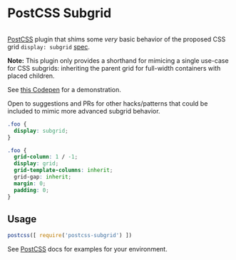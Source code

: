 # PostCSS Subgrid
![[][ci-img]][ci]

[PostCSS] plugin that shims some _very_ basic behavior of the proposed CSS grid `display: subgrid` [spec].

**Note:** This plugin only provides a shorthand for mimicing a single use-case for CSS subgrids: inheriting the parent grid for full-width containers with placed children.

See [this Codepen][codepen] for a demonstration.

Open to suggestions and PRs for other hacks/patterns that could be included to mimic more advanced subgrid behavior.

```css
.foo {
  display: subgrid;
}
```

```css
.foo {
  grid-column: 1 / -1;
  display: grid;
  grid-template-columns: inherit;
  grid-gap: inherit;
  margin: 0;
  padding: 0;
}
```

## Usage

```js
postcss([ require('postcss-subgrid') ])
```

See [PostCSS] docs for examples for your environment.

[spec]: https://www.w3.org/TR/css-grid-2/#subgrids
[PostCSS]: https://github.com/postcss/postcss
[codepen]: https://codepen.io/seaneking/pen/MVePPv
[ci-img]:  https://travis-ci.org/seaneking/postcss-subgrid.svg
[ci]:      https://travis-ci.org/seaneking/postcss-subgrid
